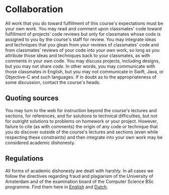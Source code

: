 # Collaboration

All work that you do toward fulfillment of this course's expectations must be
your own work. You may read and comment upon classmates' code toward
fulfillment of projects' code reviews but only for classmates whose code is
assigned to you by the course's staff for review. You may integrate ideas and
techniques that you glean from your reviews of classmates' code and from
classmates' reviews of your code into your own work, so long as you attribute
those ideas and techniques back to your classmates, as with comments in your
own code. You may discuss projects, including designs, but you may not share
*code*. In other words, you may communicate with those classmates in English,
but you may not communicate in Swift, Java, or Objective-C and such languages.
If in doubt as to the appropriateness of some discussion, contact the course's
heads.

## Quoting sources

You may turn to the web for instruction beyond the course's lectures and
sections, for references, and for solutions to technical difficulties, but not
for outright solutions to problems on homework or your project. However,
failure to cite (as with comments) the origin of any code or technique that you
do discover outside of the course's lectures and sections (even while
respecting these constraints) and then integrate into your own work may be
considered academic dishonesty.

## Regulations

All forms of academic dishonesty are dealt with harshly. In all cases we follow
the directives regarding fraud and plagiarism of the University of Amsterdam
and of the examination board of the Computer Science BSc programme. Find them
here in [English] and [Dutch].

[Dutch]: http://student.uva.nl/az/a-z-lijst/a-z-lijst/content/folder/fraude-plagiaat-en-bronvermelding/plagiaat-en-fraude.html
[English]: http://student.uva.nl/en/az/a-z/a-z/content/folder/plagiarism-and-fraud/plagiarism-and-fraud.html
